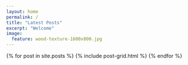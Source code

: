 ```yaml
---
layout: home
permalink: /
title: "Latest Posts"
excerpt: "Welcome"
image:
  feature: wood-texture-1600x800.jpg
---
```


<div class="tiles">
{% for post in site.posts %}
	{% include post-grid.html %}
{% endfor %}
</div><!-- /.tiles -->

